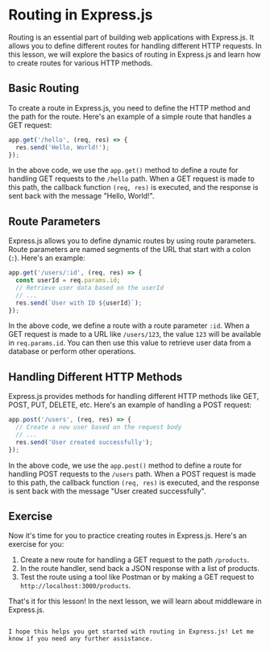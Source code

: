 # Routing in Express.js

Routing is an essential part of building web applications with Express.js. It allows you to define different routes for handling different HTTP requests. In this lesson, we will explore the basics of routing in Express.js and learn how to create routes for various HTTP methods.

## Basic Routing

To create a route in Express.js, you need to define the HTTP method and the path for the route. Here's an example of a simple route that handles a GET request:

```javascript
app.get('/hello', (req, res) => {
  res.send('Hello, World!');
});
```

In the above code, we use the `app.get()` method to define a route for handling GET requests to the `/hello` path. When a GET request is made to this path, the callback function `(req, res)` is executed, and the response is sent back with the message "Hello, World!".

## Route Parameters

Express.js allows you to define dynamic routes by using route parameters. Route parameters are named segments of the URL that start with a colon (`:`). Here's an example:

```javascript
app.get('/users/:id', (req, res) => {
  const userId = req.params.id;
  // Retrieve user data based on the userId
  // ...
  res.send(`User with ID ${userId}`);
});
```

In the above code, we define a route with a route parameter `:id`. When a GET request is made to a URL like `/users/123`, the value `123` will be available in `req.params.id`. You can then use this value to retrieve user data from a database or perform other operations.

## Handling Different HTTP Methods

Express.js provides methods for handling different HTTP methods like GET, POST, PUT, DELETE, etc. Here's an example of handling a POST request:

```javascript
app.post('/users', (req, res) => {
  // Create a new user based on the request body
  // ...
  res.send('User created successfully');
});
```

In the above code, we use the `app.post()` method to define a route for handling POST requests to the `/users` path. When a POST request is made to this path, the callback function `(req, res)` is executed, and the response is sent back with the message "User created successfully".

## Exercise

Now it's time for you to practice creating routes in Express.js. Here's an exercise for you:

1. Create a new route for handling a GET request to the path `/products`.
2. In the route handler, send back a JSON response with a list of products.
3. Test the route using a tool like Postman or by making a GET request to `http://localhost:3000/products`.

That's it for this lesson! In the next lesson, we will learn about middleware in Express.js.
```

I hope this helps you get started with routing in Express.js! Let me know if you need any further assistance.
